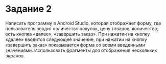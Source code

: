 # Задание 2
Написать программу в Android Studio, которая отображает форму, 
где пользователь вводит количество покупок, цену товаров, количество, есть кнопка «далее», «завершить заказ». 
При нажатии на кнопку «далее» вводится следующее значение, 
при нажатии на кнопку «завершить заказ» показывается форма со всеми введенными значениями. 
Использовать фрагменты для отображения нескольких экранов.
